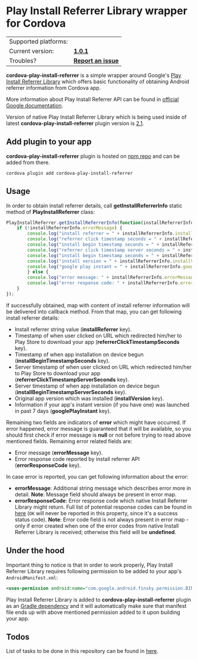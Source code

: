 # Play Install Referrer Library wrapper for Cordova

<table>
    <tr>
        <td align="left">Supported platforms:</td>
        <td align="left"><img src="https://images-fe.ssl-images-amazon.com/images/I/21EctgvtXUL.png" width="16"></td>
    </tr>
    <tr>
        <td align="left">Current version:</td>
        <td align="left"><a href=../../../releases/tag/v1.0.1><b>1.0.1</b></a></td>
    </tr>
    <tr>
        <td align="left">Troubles?</td>
        <td align="left"><a href="../../../issues/new"><b>Report an issue</b></a></td>
    </tr>
</table>

**cordova-play-install-referrer** is a simple wrapper around Google's [Play Install Referrer Library](https://developer.android.com/google/play/installreferrer/library) which offers basic functionality of obtaining Android referrer information from Cordova app.

More information about Play Install Referrer API can be found in [official Google documentation](https://developer.android.com/google/play/installreferrer/igetinstallreferrerservice).

Version of native Play Install Referrer Library which is being used inside of latest **cordova-play-install-referrer** plugin version is [2.1](https://mvnrepository.com/artifact/com.android.installreferrer/installreferrer/2.1).

## Add plugin to your app

**cordova-play-install-referrer** plugin is hosted on [npm repo](https://www.npmjs.com/package/cordova-play-install-referrer) and can be added from there.

```
cordova plugin add cordova-play-install-referrer
```

## Usage

In order to obtain install referrer details, call **getInstallReferrerInfo** static method of **PlayInstallReferrer** class:

```js
PlayInstallReferrer.getInstallReferrerInfo(function(installReferrerInfo) {
    if (!installReferrerInfo.errorMessage) {
        console.log("install referrer = " + installReferrerInfo.installReferrer);
        console.log("referrer click timestamp seconds = " + installReferrerInfo.referrerClickTimestampSeconds);
        console.log("install begin timestamp seconds = " + installReferrerInfo.installBeginTimestampSeconds);
        console.log("referrer click timestamp server seconds = " + installReferrerInfo.referrerClickTimestampServerSeconds);
        console.log("install begin timestamp seconds = " + installReferrerInfo.installBeginTimestampServerSeconds);
        console.log("install version = " + installReferrerInfo.installVersion);
        console.log("google play instant = " + installReferrerInfo.googlePlayInstant);
        } else {
        console.log("error message: " + installReferrerInfo.errorMessage);
        console.log("error response code: " + installReferrerInfo.errorResponseCode);
    }
});
```

If successfully obtained, map with content of install referrer information will be delivered into callback method. From that map, you can get following install referrer details:

- Install referrer string value (**installReferrer** key).
- Timestamp of when user clicked on URL which redirected him/her to Play Store to download your app (**referrerClickTimestampSeconds** key).
- Timestamp of when app installation on device begun (**installBeginTimestampSeconds** key).
- Server timestamp of when user clicked on URL which redirected him/her to Play Store to download your app (**referrerClickTimestampServerSeconds** key).
- Server timestamp of when app installation on device begun (**installBeginTimestampServerSeconds** key).
- Original app version which was installed (**installVersion** key).
- Information if your app's instant version (if you have one) was launched in past 7 days (**googlePlayInstant** key).

Remaining two fields are indicators of **error** which might have occurred. If error happened, error message is guaranteed that it will be available, so you should first check if error message is **null** or not before trying to read above mentioned fields. Remaining error related fields are:

- Error message (**errorMessage** key).
- Error response code reported by install referrer API (**errorResponseCode** key).

In case error is reported, you can get following information about the error:

- **errorMessage**: Additional string message which describes error more in detail. **Note**: Message field should always be present in error map.
- **errorResponseCode**: Error response code which native Install Referrer Library might return. Full list of potential response codes can be found in [here](https://developer.android.com/reference/com/android/installreferrer/api/InstallReferrerClient.InstallReferrerResponse) (`OK` will never be reported in this property, since it's a success status code). **Note**: Error code field is not always present in error map - only if error created when one of the error codes from native Install Referrer Library is received; otherwise this field will be **undefined**.

## Under the hood

Important thing to notice is that in order to work properly, Play Install Referrer Library requires following permission to be added to your app's `AndroidManifest.xml`:

```xml
<uses-permission android:name="com.google.android.finsky.permission.BIND_GET_INSTALL_REFERRER_SERVICE"/>
```

Play Install Referrer Library is added to **cordova-play-install-referrer** plugin as an [Gradle dependency](./plugin/plugin.xml#L30) and it will automatically make sure that manifest file ends up with above mentioned permission added to it upon building your app.

## Todos

List of tasks to be done in this repository can be found in [here](./TODO.md).
